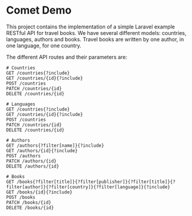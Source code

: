 # Comet Demo
This project contains the implementation of a simple Laravel example RESTful API for travel books.
We have several different models: countries, languages, authors and books. Travel books are written by one author,
in one language, for one country.

The different API routes and their parameters are:
```http request
# Countries
GET /countries{?include}
GET /countries/{id}{?include}
POST /countries
PATCH /countries/{id}
DELETE /countries/{id}

# Languages
GET /countries{?include}
GET /countries/{id}{?include}
POST /countries
PATCH /countries/{id}
DELETE /countries/{id}

# Authors
GET /authors{?filter[name]}{?include}
GET /authors/{id}{?include}
POST /authors
PATCH /authors/{id}
DELETE /authors/{id}

# Books
GET /books{?filter[title]}{?filter[publisher]}{?filter[title]}{?filter[author]}{?filter[country]}{?filter[language]}{?include}
GET /books/{id}{?include}
POST /books
PATCH /books/{id}
DELETE /books/{id}
```
